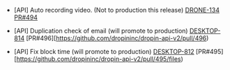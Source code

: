- [API] Auto recording video. (Not to production this release)
[DRONE-134](https://dropin.atlassian.net/browse/DRONE-134)
[PR#494](https://github.com/dropininc/dropin-api-v2/pull/494)

- [API] Duplication check of email (will promote to production)
[DESKTOP-814](https://dropin.atlassian.net/browse/DESKTOP-814)
[PR#496][https://github.com/dropininc/dropin-api-v2/pull/496)

- [API] Fix block time (will promote to production)
[DESKTOP-812](https://dropin.atlassian.net/browse/DESKTOP-812)
[PR#495][https://github.com/dropininc/dropin-api-v2/pull/495/files)



